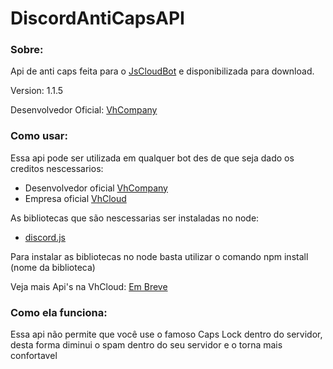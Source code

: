 # DiscordAntiCapsAPI

### Sobre:

Api de anti caps feita para o [JsCloudBot](https://github.com/Vh-Cloud/JsCloudBot) e disponibilizada para download.

Version: 1.1.5

Desenvolvedor Oficial: [VhCompany](https://github.com/VhCompany1)

### Como usar: 

Essa api pode ser utilizada em qualquer bot des de que seja dado os creditos nescessarios:

- Desenvolvedor oficial [VhCompany](https://github.com/VhCompany1)
- Empresa oficial [VhCloud](https://github.com/Vh-Cloud)

As bibliotecas que são nescessarias ser instaladas no node:

- [discord.js](https://discord.js.org/#/)

Para instalar as bibliotecas no node basta utilizar o comando npm install (nome da biblioteca)

Veja mais Api's na VhCloud: [Em Breve](https://vhcloud.com.br/apis)

### Como ela funciona: 

Essa api não permite que você use o famoso Caps Lock dentro do servidor, desta forma diminui o spam dentro do seu servidor e o torna mais confortavel